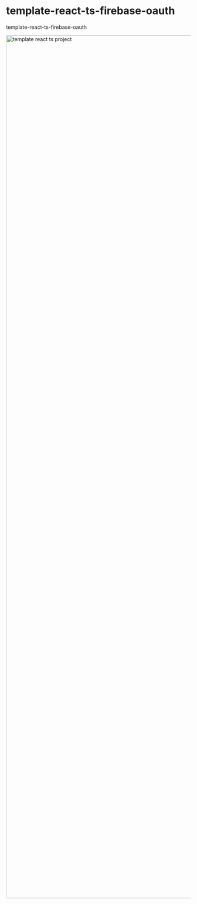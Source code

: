 # template-react-ts-firebase-oauth
 template-react-ts-firebase-oauth

<img width="2352" alt="template react ts project" src="https://github.com/pytsx/template-react-ts-firebase-oauth/assets/130256224/b8b5ee9d-ffe1-4177-a844-4564c1996fbf">
